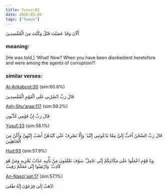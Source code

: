 ```yaml
---
title: Yunus:91
date: 2016-05-06
tags: ["Yunus"]
---
```

آلْآنَ وَقَدْ عَصَيْتَ قَبْلُ وَكُنْتَ مِنَ الْمُفْسِدِينَ
### meaning: 
[He was told,] ‘What! Now? When you have been disobedient heretofore and were among the agents of corruption?!
### similar verses: 

[Al-Ankaboot:30](/29/30) (sim:60.6%)

قَالَ رَبِّ انْصُرْنِي عَلَى الْقَوْمِ الْمُفْسِدِينَ

[Ash-Shu'araa:117](/26/117) (sim:59.2%)

قَالَ رَبِّ إِنَّ قَوْمِي كَذَّبُونِ

[Yusuf:33](/12/33) (sim:58.1%)

قَالَ رَبِّ السِّجْنُ أَحَبُّ إِلَيَّ مِمَّا يَدْعُونَنِي إِلَيْهِ ۖ وَإِلَّا تَصْرِفْ عَنِّي كَيْدَهُنَّ أَصْبُ إِلَيْهِنَّ وَأَكُنْ مِنَ الْجَاهِلِينَ

[Hud:93](/11/93) (sim:57.9%)

وَيَا قَوْمِ اعْمَلُوا عَلَىٰ مَكَانَتِكُمْ إِنِّي عَامِلٌ ۖ سَوْفَ تَعْلَمُونَ مَنْ يَأْتِيهِ عَذَابٌ يُخْزِيهِ وَمَنْ هُوَ كَاذِبٌ ۖ وَارْتَقِبُوا إِنِّي مَعَكُمْ رَقِيبٌ

[An-Naazi'aat:17](/79/17) (sim:57.1%)

اذْهَبْ إِلَىٰ فِرْعَوْنَ إِنَّهُ طَغَىٰ
